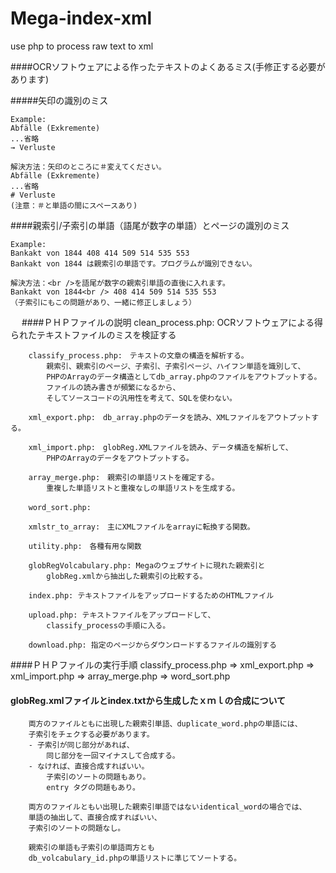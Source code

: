 Mega-index-xml
==============

use php to process raw text to xml

####OCRソフトウェアによる作ったテキストのよくあるミス(手修正する必要があります)

#####矢印の識別のミス

    Example:
    Abfälle (Exkremente)
    ...省略
    → Verluste
     
    解決方法：矢印のところに＃変えてください。
    Abfälle (Exkremente)
    ...省略
    # Verluste
    (注意：＃と単語の間にスペースあり)
    
####親索引/子索引の単語（語尾が数字の単語）とページの識別のミス   

    Example:
    Bankakt von 1844 408 414 509 514 535 553
    Bankakt von 1844 は親索引の単語です。プログラムが識別できない。
    
    解決方法：<br />を語尾が数字の親索引単語の直後に入れます。
    Bankakt von 1844<br /> 408 414 509 514 535 553
    （子索引にもこの問題があり、一緒に修正しましょう）
 　
####ＰＨＰファイルの説明
        clean_process.php: OCRソフトウェアによる得られたテキストファイルのミスを検証する

        classify_process.php:　テキストの文章の構造を解析する。
            親索引、親索引のページ、子索引、子索引ページ、ハイフン単語を識別して、
            PHPのArrayのデータ構造としてdb_array.phpのファイルをアウトプットする。
            ファイルの読み書きが頻繁になるから、
            そしてソースコードの汎用性を考えて、SQLを使わない。

        xml_export.php:　db_array.phpのデータを読み、XMLファイルをアウトプットする。

        xml_import.php:　globReg.XMLファイルを読み、データ構造を解析して、
            PHPのArrayのデータをアウトプットする。

        array_merge.php:　親索引の単語リストを確定する。
            重複した単語リストと重複なしの単語リストを生成する。

        word_sort.php:　

        xmlstr_to_array:　主にXMLファイルをarrayに転換する関数。

        utility.php:　各種有用な関数

        globRegVolcabulary.php: Megaのウェブサイトに現れた親索引と
            globReg.xmlから抽出した親索引の比較する。

        index.php: テキストファイルをアップロードするためのHTMLファイル

        upload.php: テキストファイルをアップロードして、
            classify_processの手順に入る。
            
        download.php: 指定のページからダウンロードするファイルの識別する



####ＰＨＰファイルの実行手順
	classify_process.php =>
	xml_export.php =>
	xml_import.php =>
	array_merge.php =>
	word_sort.php


#### globReg.xmlファイルとindex.txtから生成したｘｍｌの合成について
        両方のファイルともに出現した親索引単語、duplicate_word.phpの単語には、
        子索引をチェクする必要があります。
        - 子索引が同じ部分があれば、
            同じ部分を一回マイナスして合成する。
        - なければ、直接合成すればいい。
            子索引のソートの問題もあり。
            entry タグの問題もあり。

        両方のファイルともい出現した親索引単語ではないidentical_wordの場合では、
        単語の抽出して、直接合成すればいい、
        子索引のソートの問題なし。

        親索引の単語も子索引の単語両方とも
        db_volcabulary_id.phpの単語リストに準じてソートする。